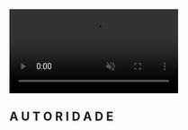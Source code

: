 
<!DOCTYPE html>
<html lang="en">
<head>
          <meta charset= "UTF-8">
          <meta http-equiv="X-UA-Compatible" content="IE=edge">
          <meta name="viewport" content="width=device-width, initial - scale=1.0">
          <link rel=''stylesheet" href =''smoke.css''>
           <title>smoke effect on Name</title>
   </head>         
    <body>        
              <section>
                      <video src="smoke.mp4" autoplay muted ></video>
                      <h1>
                               <span>A</span>
                               <span>U</span>
                               <span>T</span>
                               <span>O</span>
                               <span>R</span>
                               <span>I</span>
                               <span>D</span>
                               <span>A</span>
                               <span>D</span>
                               <span>E</span>
              </h1>
       </section>
  </body>
  </html>
<!---
Gusthavomartins/Gusthavomartins is a ✨ special ✨ repository because its `README.md` (this file) appears on your GitHub profile.
You can click the Preview link to take a look at your changes.
--->
